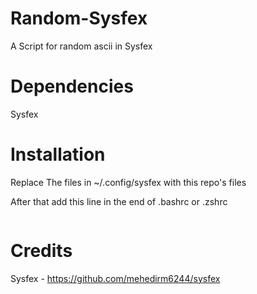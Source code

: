 # Random-Sysfex
A Script for random ascii in Sysfex

# Dependencies
Sysfex

# Installation
Replace The files in ~/.config/sysfex with this repo's files

After that add this line in the end of .bashrc or .zshrc

```python ~/.config/sysfex/Random.py
```


# Credits
Sysfex - https://github.com/mehedirm6244/sysfex
